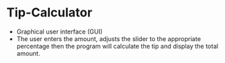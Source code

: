 # Tip-Calculator
- Graphical user interface (GUI)
- The user enters the amount, adjusts the slider to the appropriate percentage then the program will calculate the tip and display the total amount. 
